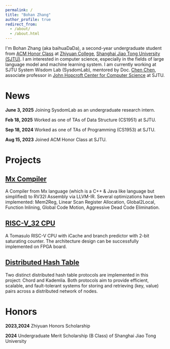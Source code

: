 ```yaml
---
permalink: /
title: "Bohan Zhang"
author_profile: true
redirect_from: 
  - /about/
  - /about.html
---
```


I'm Bohan Zhang (aka baihuaDaDa), a second-year undergraduate student from [ACM Honor Class](https://acm.sjtu.edu.cn) at [Zhiyuan College](https://zhiyuan.sjtu.edu.cn), [Shanghai Jiao Tong University (SJTU)](https://www.sjtu.edu.cn). I am interested in computer science, especially in the fields of large language model and machine learning system. I am currently working at SJTU System Wisdom Lab (SysdomLab), mentored by Doc. [Chen Chen](https://chenc10.github.io), associate professor in [John Hopcroft Center for Computer Science](https://jhc.sjtu.edu.cn) at SJTU.

News
======

**June 3, 2025**     Joining SysdomLab as an undergraduate research intern.

**Feb 18, 2025**     Worked as one of TAs of Data Structure (CS1951) at SJTU.

**Sep 18, 2024**     Worked as one of TAs of Programming (CS1953) at SJTU.

**Aug 15, 2023**     Joined ACM Honor Class at SJTU.

Projects
======

<!-- [Deep Cognition](), Contributor -->

[Mx Compiler](https://github.com/baihuaDaDa/Compiler-2024)
---

A Compiler from Mx language (which is a C++ & Java like language but simplified) to RV32I Assembly via LLVM-IR. Several optimizations have been implemented: Mem2Reg, Linear Scan Register Allocation, Global2Local, Function Inlining, Global Code Motion, Aggressive Dead Code Elimination.

[RISC-V_32 CPU](https://github.com/baihuaDaDa/RISC-V_CPU_Arch-2024)
---

A Tomasulo RISC-V CPU with iCache and branch predictor with 2-bit saturating counter. The architecture design can be successfully implemented on FPGA board.

[Distributed Hash Table](https://github.com/baihuaDaDa/DHT-2024)
---

Two distinct distributed hash table protocols are implemented in this project: Chord and Kademlia. Both protocols aim to provide efficient, scalable, and fault-tolerant systems for storing and retrieving (key, value) pairs across a distributed network of nodes.

Honors
======

**2023,2024**     Zhiyuan Honors Scholarship

**2024**          Undergraduate Merit Scholarship (B Class) of Shanghai Jiao Tong University
